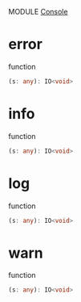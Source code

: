 MODULE [Console](https://github.com/gcanti/fp-ts/blob/master/src/Console.ts)
# error
function
```ts
(s: any): IO<void>
```

# info
function
```ts
(s: any): IO<void>
```

# log
function
```ts
(s: any): IO<void>
```

# warn
function
```ts
(s: any): IO<void>
```